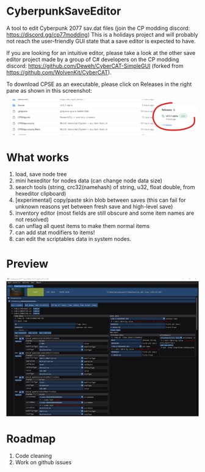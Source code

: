 # CyberpunkSaveEditor
A tool to edit Cyberpunk 2077 sav.dat files (join the CP modding discord: https://discord.gg/cp77modding)
This is a holidays project and will probably not reach the user-friendly GUI state that a save editor is expected to have.

If you are looking for an intuitive editor, please take a look at the other save editor project made by a group of C# developers on the CP modding discord:
https://github.com/Deweh/CyberCAT-SimpleGUI (forked from https://github.com/WolvenKit/CyberCAT).

To download CPSE as an executable, please click on Releases in the right pane as shown in this screenshot:

![](./tuto_github.png)

# What works
1) load, save node tree
2) mini hexeditor for nodes data (can change node data size)
3) search tools (string, crc32(namehash) of string, u32, float double, from hexeditor clipboard)
4) [experimental] copy/paste skin blob between saves
    (this can fail for unknown reasons yet between fresh save and high-level save)
5) inventory editor (most fields are still obscure and some item names are not resolved)
6) can unflag all quest items to make them normal items
7) can add stat modifiers to items!
8) can edit the scriptables data in system nodes.

# Preview
![](./preview.png)

# Roadmap
1) Code cleaning
2) Work on github issues
